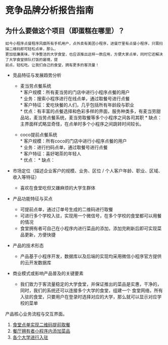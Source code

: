 # 竞争品牌分析报告指南


    

## 为什么要做这个项目（即蛋糕在哪里）？
    如今小程序点餐程序风靡所有手机用户，点外卖有美团小程序，进餐厅里有点餐小程序，只需扫描二维码即可轻松点单，那么，
    更加低廉美味，干净整洁的大学食堂，也应该推出这样一款应用，方便大家点单，同时它还解决了大学食堂排队打饭的窘境，提
    前点，轻松吃。让我们自己的食堂，拥有更多的客流量！
   
* 竞品特征与发展趋势分析
    
     
     * 麦当劳点餐系统  
      * 客户规模：所有麦当劳的门店中进行小程序点餐的用户  
      * 业务：搜索小程序进行在线点单，通过取餐号进行点餐  
      * 客户特征：爱吃快餐的人们，几乎包括所有年龄段与职业  
      * 优点：有丰富的点餐选择和色彩多样的界面，服务种类多，有麦当劳甜品站，麦当劳点餐系统，麦当劳取餐等多个小程序之间各司其职
      * 缺点：主界面样式略显奇怪，在点单时多个小程序之间跳转时间较长。
      
     * coco提前点餐系统  
      * 客户规模：所有coco的门店中进行小程序点餐的用户  
      * 业务：进行扫码点单，通过取餐号进行点餐  
      * 客户特征：喜好喝茶的年轻人  
      * 优点：
      * 缺点：
* 市场定位（描述企业客户的规模、业务、区位 / 个人客户年龄、职业、区域、收入等特征） 
   * 喜欢在食堂吃但又嫌麻烦的大学生群体
* 产品功能特征与买点
   * 可提前点单，通过订单号生成的二维码进行取餐
   * 可进行多个学校入驻，实现用一个微信号，在多个学校的食堂都可以用餐的情况
   * 食堂拥有者可自己在小程序内进行菜品的添加，添加完刷新后即可实现菜品更新，方便快捷
* 产品的技术形态
   * 产品基于小程序开发，数据库以及后端的实现均采用微信小程序官方提供的云开发数据库
* 商业模式或影响产品普及的关键要素
   * 我们致力于客流量稳定的大学食堂，并保证推出的菜品是实惠，干净的，同时，我们的系统还可以连接多个大学的食堂，组建一个
     食堂网络，所有入驻的食堂，只要用户在登录时选择对应的大学，那么就可以显示对应学校的菜单

产品核心业务流程与交互界面。
1. [食堂点单实现二维码提前取餐]()
2. [餐厅拥有者小程序内添加菜品]()
3. [各个大学进行入驻]()


